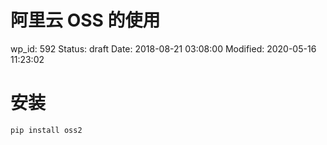 # 阿里云 OSS 的使用


wp_id: 592
Status: draft
Date: 2018-08-21 03:08:00
Modified: 2020-05-16 11:23:02


# 安装

```
pip install oss2
```